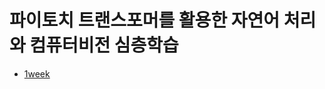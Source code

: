 # 파이토치 트랜스포머를 활용한 자연어 처리와 컴퓨터비전 심층학습 
- [1week](https://github.com/whatareyoudoingz/personal_projects/blob/main/pytorch_study/1.ipynb)
